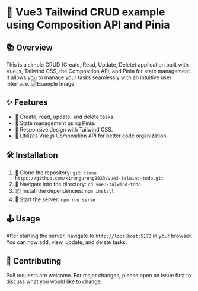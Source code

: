 
# 🚀 Vue3 Tailwind CRUD example using Composition API and Pinia

## 📚 Overview

This is a simple CRUD (Create, Read, Update, Delete) application built with Vue.js, Tailwind CSS, the Composition API, and Pinia for state management. It allows you to manage your tasks seamlessly with an intuitive user interface.
![Example Image](https://github.com/kirangurung2023/vue3-talwind-todo/blob/main/public/todo-crud.png)

## ✨ Features

- 📝 Create, read, update, and delete tasks.
- 🔄 State management using Pinia.
- 📱 Responsive design with Tailwind CSS.
- 🧩 Utilizes Vue.js Composition API for better code organization.

## 🛠️ Installation

1. 📂 Clone the repository: `git clone https://github.com/kirangurung2023/vue3-talwind-todo.git`
2. 🚀 Navigate into the directory: `cd vue3-talwind-todo`
3. 📦 Install the dependencies: `npm install`
4. 🎉 Start the server: `npm run serve`

## 🕹️ Usage

After starting the server, navigate to `http://localhost:5173` in your browser. You can now add, view, update, and delete tasks.

## 🤝 Contributing

Pull requests are welcome. For major changes, please open an issue first to discuss what you would like to change.

